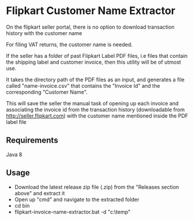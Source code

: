 # Flipkart Customer Name Extractor
On the flipkart seller portal, there is no option to download transaction history with the customer name

For filing VAT returns, the customer name is needed.

If the seller has a folder of past Flipkart Label PDF files, i.e files that contain the shipping label and
customer invoice, then this utility will be of utmost use.

It takes the directory path of the PDF files as an input, and generates a file called "name-invoice.csv" that contains
the "Invoice Id" and the corresponding "Customer Name".

This will save the seller the manual task of opening up each invoice and associating the invoice id from the
transaction history (downloadable from http://seller.flipkart.com) with the customer name mentioned inside the
PDF label file

## Requirements
Java 8

## Usage
* Download the latest release zip file (.zip) from the "Releases section above" and extract it
* Open up "cmd" and navigate to the extracted folder
* cd bin
* flipkart-invoice-name-extractor.bat -d "c:\temp"

